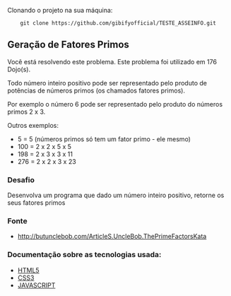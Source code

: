 Clonando o projeto na sua máquina:
```shel 
    git clone https://github.com/gibifyofficial/TESTE_ASSEINFO.git
```


## Geração de Fatores Primos

Você está resolvendo este problema. Este problema foi utilizado em 176 Dojo(s).

 Todo número inteiro positivo pode ser representado pelo produto de potências de números primos (os chamados fatores primos).

Por exemplo o número 6 pode ser representado pelo produto do números primos 2 x 3.

Outros exemplos:

* 5 = 5 (números primos só tem um fator primo - ele mesmo)
* 100 = 2 x 2 x 5 x 5
* 198 = 2 x 3 x 3 x 11
* 276 = 2 x 2 x 3 x 23

### Desafio
Desenvolva um programa que dado um número inteiro positivo, retorne os seus fatores primos

 

### Fonte 
* http://butunclebob.com/ArticleS.UncleBob.ThePrimeFactorsKata

### Documentação sobre as tecnologias usada: 
*  [HTML5](https://www.w3schools.com/html/default.asp)
*  [CSS3](https://www.w3schools.com/css/default.asp)
* [JAVASCRIPT](https://www.w3schools.com/js/default.asp)
